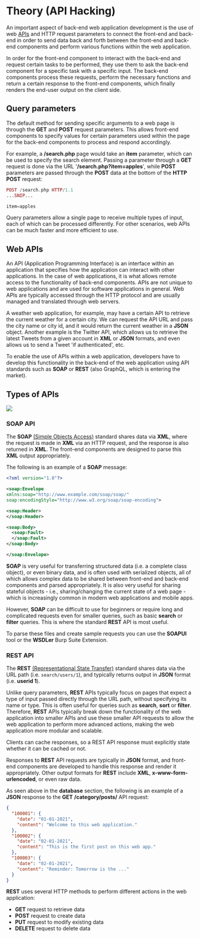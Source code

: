 # Theory (API Hacking)

An important aspect of back-end web application development is the use of web [APIs](https://en.wikipedia.org/wiki/API) and HTTP request parameters to connect the front-end and back-end in order to send data back and forth between the front-end and back-end components and perform various functions within the web application.

In order for the front-end component to interact with the back-end and request certain tasks to be performed, they use them to ask the back-end component for a specific task with a specific input. The back-end components process these requests, perform the necessary functions and return a certain response to the front-end components, which finally renders the end-user output on the client side.

## Query parameters

The default method for sending specific arguments to a web page is through the **GET** and **POST** request parameters. This allows front-end components to specify values for certain parameters used within the page for the back-end components to process and respond accordingly.

For example, a **/search.php** page would take an **item** parameter, which can be used to specify the search element. Passing a parameter through a **GET** request is done via the URL '**/search.php?item=apples**', while **POST** parameters are passed through the **POST** data at the bottom of the **HTTP POST** request:

```php
POST /search.php HTTP/1.1
...SNIP...

item=apples
```

Query parameters allow a single page to receive multiple types of input, each of which can be processed differently. For other scenarios, web APIs can be much faster and more efficient to use.

## Web APIs

An API (Application Programming Interface) is an interface within an application that specifies how the application can interact with other applications. In the case of web applications, it is what allows remote access to the functionality of back-end components. APIs are not unique to web applications and are used for software applications in general. Web APIs are typically accessed through the HTTP protocol and are usually managed and translated through web servers.

A weather web application, for example, may have a certain API to retrieve the current weather for a certain city. We can request the API URL and pass the city name or city id, and it would return the current weather in a **JSON** object. Another example is the Twitter API, which allows us to retrieve the latest Tweets from a given account in **XML** or **JSON** formats, and even allows us to send a Tweet 'if authenticated', etc.

To enable the use of APIs within a web application, developers have to develop this functionality in the back-end of the web application using API standards such as **SOAP** or **REST** (also GraphQL, which is entering the market).

## Types of APIs

![](../../../.gitbook/assets/types\_of\_apis.png)

### SOAP API

The **SOAP** [(Simple Objects Access)](https://en.wikipedia.org/wiki/SOAP) standard shares data via **XML**, where the request is made in **XML** via an HTTP request, and the response is also returned in **XML**. The front-end components are designed to parse this **XML** output appropriately.

The following is an example of a **SOAP** message:

```xml
<?xml version="1.0"?>

<soap:Envelope
xmlns:soap="http://www.example.com/soap/soap/"
soap:encodingStyle="http://www.w3.org/soap/soap-encoding">

<soap:Header>
</soap:Header>

<soap:Body>
  <soap:Fault>
  </soap:Fault>
</soap:Body>

</soap:Envelope>
```

**SOAP** is very useful for transferring structured data (i.e. a complete class object), or even binary data, and is often used with serialized objects, all of which allows complex data to be shared between front-end and back-end components and parsed appropriately. It is also very useful for sharing stateful objects - i.e., sharing/changing the current state of a web page - which is increasingly common in modern web applications and mobile apps.

However, **SOAP** can be difficult to use for beginners or require long and complicated requests even for smaller queries, such as basic **search** or **filter** queries. This is where the standard **REST** API is most useful.

To parse these files and create sample requests you can use the **SOAPUI** tool or the **WSDLer** Burp Suite Extension.

### REST API

The **REST** [(Representational State Transfer)](https://en.wikipedia.org/wiki/Representational\_state\_transfer) standard shares data via the URL path (i.e. `search/users/1`), and typically returns output in **JSON** format (i.e. **userid 1**).

Unlike query parameters, **REST** APIs typically focus on pages that expect a type of input passed directly through the URL path, without specifying its name or type. This is often useful for queries such as **search**, **sort** or **filter**. Therefore, **REST** APIs typically break down the functionality of the web application into smaller APIs and use these smaller API requests to allow the web application to perform more advanced actions, making the web application more modular and scalable.

Clients can cache responses, so a REST API response must explicitly state whether it can be cached or not.

Responses to **REST** API requests are typically in **JSON** format, and front-end components are developed to handle this response and render it appropriately. Other output formats for **REST** include **XML**, **x-www-form-urlencoded**, or even raw data.

As seen above in the **database** section, the following is an example of a **JSON** response to the **GET** **/category/posts/** API request:

```json
{
  "100001": {
    "date": "01-01-2021",
    "content": "Welcome to this web application."
  },
  "100002": {
    "date": "02-01-2021",
    "content": "This is the first post on this web app."
  },
  "100003": {
    "date": "02-01-2021",
    "content": "Reminder: Tomorrow is the ..."
  }
}
```

**REST** uses several HTTP methods to perform different actions in the web application:

* **GET** request to retrieve data
* **POST** request to create data
* **PUT** request to modify existing data
* **DELETE** request to delete data
